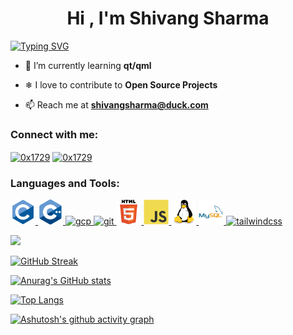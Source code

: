 <h1 align="center">Hi , I'm Shivang Sharma</h1>

[![Typing SVG](https://readme-typing-svg.herokuapp.com?lines=I+am+a+Software+Developer;An+Open+Source+Enthusiastic;Love+to+build+and+break+things)](https://git.io/typing-svg)


- 🌱 I’m currently learning **qt/qml**
- ❄︎  I love to contribute to **Open Source Projects**

- 📫 Reach me at **shivangsharma@duck.com**

<h3 align="left">Connect with me:</h3>
<p align="left">
<a href="https://www.linkedin.com/in/shivang-sharma-218058220" target="blank"><img align="center" src="https://raw.githubusercontent.com/rahuldkjain/github-profile-readme-generator/master/src/images/icons/Social/linked-in-alt.svg" alt="0x1729" height="30" width="40" /></a>
<a href="https://www.instagram.com/shivang.sharma_/" target="blank"><img align="center" src="https://raw.githubusercontent.com/rahuldkjain/github-profile-readme-generator/master/src/images/icons/Social/instagram.svg" alt="0x1729" height="30" width="40" /></a>
</p>

<h3 align="left">Languages and Tools:</h3>
<p align="left">  <a href="https://www.cprogramming.com/" target="_blank"> <img src="https://raw.githubusercontent.com/devicons/devicon/master/icons/c/c-original.svg" alt="c" width="40" height="40"/> </a> <a href="https://www.w3schools.com/cpp/" target="_blank"> <img src="https://raw.githubusercontent.com/devicons/devicon/master/icons/cplusplus/cplusplus-original.svg" alt="cplusplus" width="40" height="40"/> </a> <a href="https://cloud.google.com" target="_blank"> <img src="https://www.vectorlogo.zone/logos/google_cloud/google_cloud-icon.svg" alt="gcp" width="40" height="40"/> </a> <a href="https://git-scm.com/" target="_blank"> <img src="https://www.vectorlogo.zone/logos/git-scm/git-scm-icon.svg" alt="git" width="40" height="40"/> </a> <a href="https://www.w3.org/html/" target="_blank"> <img src="https://raw.githubusercontent.com/devicons/devicon/master/icons/html5/html5-original-wordmark.svg" alt="html5" width="40" height="40"/> </a> </a> <a href="https://developer.mozilla.org/en-US/docs/Web/JavaScript" target="_blank"> <img src="https://raw.githubusercontent.com/devicons/devicon/master/icons/javascript/javascript-original.svg" alt="javascript" width="40" height="40"/> </a> <a href="https://www.linux.org/" target="_blank"> <img src="https://raw.githubusercontent.com/devicons/devicon/master/icons/linux/linux-original.svg" alt="linux" width="40" height="40"/> </a> <a href="https://www.mysql.com/" target="_blank"> <img src="https://raw.githubusercontent.com/devicons/devicon/master/icons/mysql/mysql-original-wordmark.svg" alt="mysql" width="40" height="40"/> </a> 
<a href="https://tailwindcss.com/" target="_blank"> <img src="https://cdn.jsdelivr.net/gh/devicons/devicon/icons/tailwindcss/tailwindcss-plain.svg" alt="tailwindcss" width="40" height="40"/> </a>
</p>

![](https://komarev.com/ghpvc/?username=shivang0-0&style=flat-square&label=Stalkers)


[![GitHub Streak](http://github-readme-streak-stats.herokuapp.com?user=shivang0-0&theme=algolia&hide_border=true)](https://git.io/streak-stats)

[![Anurag's GitHub stats](https://github-readme-stats.vercel.app/api?username=shivang0-0&show_icons=true&theme=algolia)](https://github.com/anuraghazra/github-readme-stats)

[![Top Langs](https://github-readme-stats.vercel.app/api/top-langs/?username=shivang0-0&layout=compact&theme=algolia)](https://github.com/anuraghazra/github-readme-stats)


[![Ashutosh's github activity graph](https://activity-graph.herokuapp.com/graph?username=shivang0-0&theme=react-dark)](https://github.com/ashutosh00710/github-readme-activity-graph)
